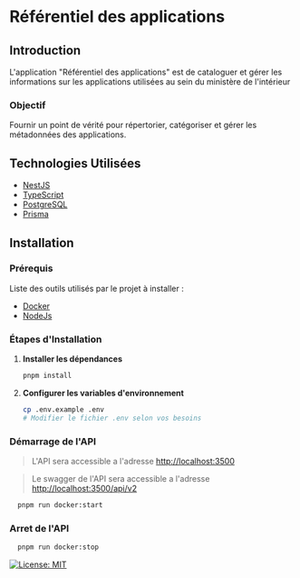 # Référentiel des applications

## Introduction
L'application "Référentiel des applications" est de cataloguer et gérer les informations sur les applications utilisées au sein du ministère de l'intérieur

### Objectif
Fournir un point de vérité pour répertorier, catégoriser et gérer les métadonnées des applications.

## Technologies Utilisées
- [NestJS](https://nestjs.com/)
- [TypeScript](https://www.typescriptlang.org/)
- [PostgreSQL](https://www.postgresql.org/)
- [Prisma](https://www.prisma.io/)

## Installation

### Prérequis

Liste des outils utilisés par le projet à installer :
- [Docker](https://docs.docker.com/get-started/get-docker/)
- [NodeJs](https://nodejs.org/en/download/package-manager)

### Étapes d'Installation

1. **Installer les dépendances**
    ```bash
    pnpm install
    ```

2. **Configurer les variables d'environnement**
    ```bash
    cp .env.example .env
    # Modifier le fichier .env selon vos besoins
    ```
### Démarrage de l'API
> L'API sera accessible a l'adresse [http://localhost:3500](http://localhost:3500/)

> Le swagger de l'API sera accessible a l'adresse [http://localhost:3500/api/v2]()
```bash
  pnpm run docker:start
```

### Arret de l'API
```bash
  pnpm run docker:stop
```

[![License: MIT](https://img.shields.io/badge/License-MIT-yellow.svg)](https://opensource.org/licenses/MIT)